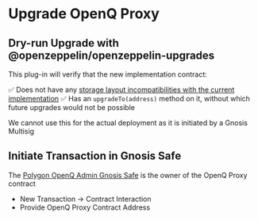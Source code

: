 # Upgrade OpenQ Proxy

## Dry-run Upgrade with @openzeppelin/openzeppelin-upgrades

This plug-in will verify that the new implementation contract:

✅ Does not have any [storage layout incompatibilities with the current implementation](https://docs.openzeppelin.com/upgrades-plugins/1.x/faq#what-does-it-mean-for-an-implementation-to-be-compatible)
✅ Has an `upgradeTo(address)` method on it, without which future upgrades would not be possible

We cannot use this for the actual deployment as it is initiated by a Gnosis Multisig

## Initiate Transaction in Gnosis Safe

The [Polygon OpenQ Admin Gnosis Safe](https://gnosis-safe.io/app/matic:0x0d6092F4EB10aF5788e4af3b4d57c45C2A3Be3bb) is the owner of the OpenQ Proxy contract

- New Transaction -> Contract Interaction
- Provide OpenQ Proxy Contract Address